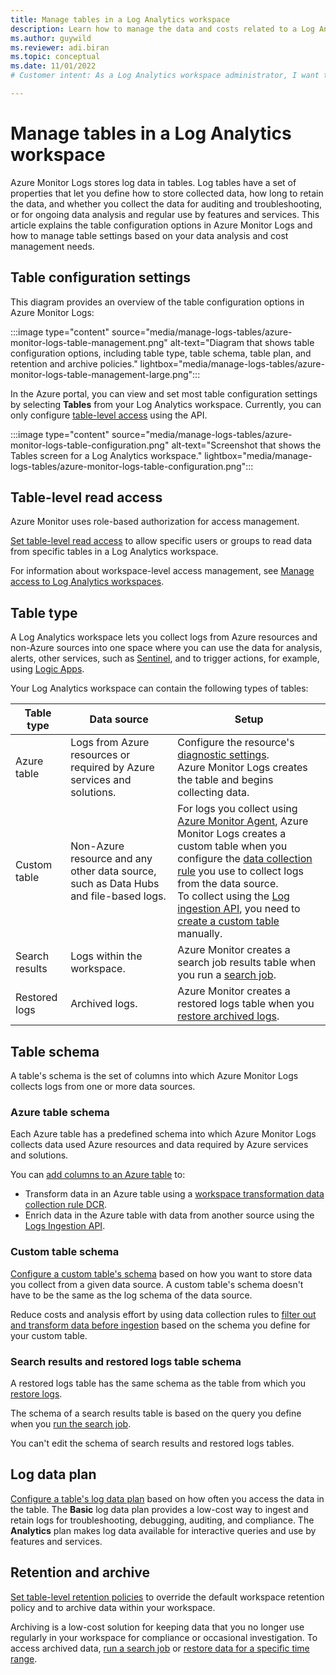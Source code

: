 ```yaml
---
title: Manage tables in a Log Analytics workspace 
description: Learn how to manage the data and costs related to a Log Analytics workspace effectively
ms.author: guywild
ms.reviewer: adi.biran
ms.topic: conceptual
ms.date: 11/01/2022
# Customer intent: As a Log Analytics workspace administrator, I want to understand the options I have for configuring tables in a Log Analytics workspace so that I can manage the data and costs related to a Log Analytics workspace effectively.

---
```


# Manage tables in a Log Analytics workspace

Azure Monitor Logs stores log data in tables. Log tables have a set of properties that let you define how to store collected data, how long to retain the data, and whether you collect the data for auditing and troubleshooting, or for ongoing data analysis and regular use by features and services. This article explains the table configuration options in Azure Monitor Logs and how to manage table settings based on your data analysis and cost management needs. 

## Table configuration settings

This diagram provides an overview of the table configuration options in Azure Monitor Logs:

:::image type="content" source="media/manage-logs-tables/azure-monitor-logs-table-management.png" alt-text="Diagram that shows table configuration options, including table type, table schema, table plan, and retention and archive policies." lightbox="media/manage-logs-tables/azure-monitor-logs-table-management-large.png":::

In the Azure portal, you can view and set most table configuration settings by selecting **Tables** from your Log Analytics workspace. Currently, you can only configure [table-level access]() using the API.  

:::image type="content" source="media/manage-logs-tables/azure-monitor-logs-table-configuration.png" alt-text="Screenshot that shows the Tables screen for a Log Analytics workspace." lightbox="media/manage-logs-tables/azure-monitor-logs-table-configuration.png":::

## Table-level read access

Azure Monitor uses role-based authorization for access management.

[Set table-level read access](../logs/manage-access.md#set-table-level-read-access) to allow specific users or groups to read data from specific tables in a Log Analytics workspace.

For information about workspace-level access management, see [Manage access to Log Analytics workspaces](../logs/manage-access.md).

## Table type

A Log Analytics workspace lets you collect logs from Azure resources and non-Azure sources into one space where you can use the data for analysis, alerts, other services, such as [Sentinel](../../../articles/sentinel/overview.md), and to trigger actions, for example, using [Logic Apps](../logs/logicapp-flow-connector.md). 

Your Log Analytics workspace can contain the following types of tables:

| Table type                           | Data source                                                                                          | Setup                                                                                                                                                     |
|----------------------------|-------------------------------------------------------------------------------------------------------|-------------------------------------------------------------------------------------------------------------------------------------------------------------------|
| Azure table            | Logs from Azure resources or required by Azure services and solutions.                                                                                        |Configure the resource's [diagnostic settings](../essentials/diagnostic-settings.md). <br/>Azure Monitor Logs creates the table and begins collecting data.                                                                                       |
| Custom table | Non-Azure resource and any other data source, such as Data Hubs and file-based logs.| For logs you collect using [Azure Monitor Agent](../agents/agents-overview.md), Azure Monitor Logs creates a custom table when you configure the [data collection rule](../agents/agents-overview.md#install-the-agent-and-configure-data-collection) you use to collect logs from the data source. <br/> To collect using the [Log ingestion API](../logs/logs-ingestion-api-overview.md), you need to [create a custom table]() manually.|
| Search results | Logs within the workspace. | Azure Monitor creates a search job results table when you run a [search job](../logs/search-jobs.md). |
| Restored logs | Archived logs. | Azure Monitor creates a restored logs table when you [restore archived logs](../logs/restore.md). |

## Table schema

A table's schema is the set of columns into which Azure Monitor Logs collects logs from one or more data sources.  
### Azure table schema

Each Azure table has a predefined schema into which Azure Monitor Logs collects data used Azure resources and data required by Azure services and solutions. 

You can [add columns to an Azure table]() to: 

- Transform data in an Azure table using a [workspace transformation data collection rule DCR](../essentials/data-collection-transformations.md).  
- Enrich data in the Azure table with data from another source using the [Logs Ingestion API](../logs/logs-ingestion-api-overview.md). 
### Custom table schema

[Configure a custom table's schema]() based on how you want to store data you collect from a given data source. A custom table's schema doesn't have to be the same as the log schema of the data source. 

Reduce costs and analysis effort by using data collection rules to [filter out and transform data before ingestion](../essentials/data-collection-transformations.md) based on the schema you define for your custom table.    

### Search results and restored logs table schema

A restored logs table has the same schema as the table from which you [restore logs](../logs/restore.md).

The schema of a search results table is based on the query you define when you [run the search job](../logs/search-jobs.md).

You can't edit the schema of search results and restored logs tables.
## Log data plan

[Configure a table's log data plan](../logs/basic-logs-configure.md) based on how often you access the data in the table. The **Basic** log data plan provides a low-cost way to ingest and retain logs for troubleshooting, debugging, auditing, and compliance. The **Analytics** plan makes log data available for interactive queries and use by features and services. 

## Retention and archive

 [Set table-level retention policies](../logs/data-retention-archive.md) to override the default workspace retention policy and to archive data within your workspace. 

Archiving is a low-cost solution for keeping data that you no longer use regularly in your workspace for compliance or occasional investigation. To access archived data, [run a search job](../logs/search-jobs.md) or [restore data for a specific time range](../logs/restore.md).

